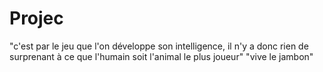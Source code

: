 # Projec
"c'est par le jeu que l'on développe son intelligence, il n'y a donc rien de surprenant à ce que l'humain soit l'animal le plus joueur"
"vive le jambon"